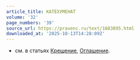 ```yaml
---
article_title: КАТЕХУМЕНАТ
volume: '32'
page_numbers: '39'
source_url: https://pravenc.ru/text/1683895.html
downloaded_at: '2025-10-13T14:28:09Z'
---
```


- см. в статьях [Крещение](https://pravenc.ru/text/Крещение.html), [Оглашение](https://pravenc.ru/text/Оглашение.html).
